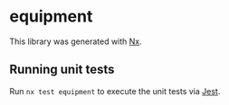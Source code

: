 # equipment

This library was generated with [Nx](https://nx.dev).

## Running unit tests

Run `nx test equipment` to execute the unit tests via [Jest](https://jestjs.io).
